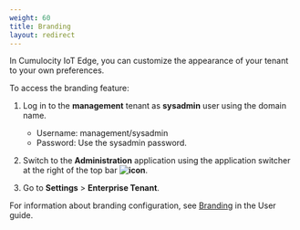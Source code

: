 ```yaml
---
weight: 60
title: Branding
layout: redirect
---
```


In Cumulocity IoT Edge, you can customize the appearance of your tenant to your own preferences.

To access the branding feature:

1. Log in to the **management** tenant as **sysadmin** user using the domain name.
	- Username: management/sysadmin
	- Password: Use the sysadmin password.

2. Switch to the **Administration** application using the application switcher at the right of the top bar **<img class="Default" src="/images/icons/switcher-icon.png" alt="icon" style="display: inline; float: none">**.

3. Go to **Settings** > **Enterprise Tenant**.

For information about branding configuration, see [Branding](/users-guide/enterprise-edition/#branding) in the User guide.